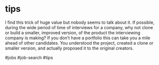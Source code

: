# tips
I find this trick of huge value but nobody seems to talk about it. If possible, during the wide period of time of interviews for a company, why not clone or build a smaller, improved version, of the product the interviewing company is making? If you don’t have a portfolio this can take you a mile ahead of other candidates. You understood the project, created a clone or smaller version, and actually proposed it to the original creators.

#jobs #job-search #tips 